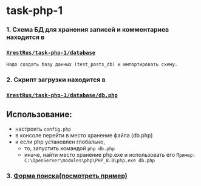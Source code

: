 # task-php-1



### 1. Схема БД для хранения записей и комментариев находится в 
### <code>[XrestRus/task-php-1/database](https://github.com/XrestRus/task-php-1/tree/master/database)</code> 
    Надо создать базу данных (test_posts_db) и импортировать схему.
    
### 2. Скрипт загрузки находится в 
### <code>[XrestRus/task-php-1/database/db.php](https://github.com/XrestRus/task-php-1/tree/master/database)</code>
## Использование: 
  - настроить <code>config.php</code> 
  - в консоле перейти в место хранение файла (db.php) 
  - и если php установлен глобально, 
     - то, запустить командой <code>php db.php</code>
     - иначе, найти место хранение php.exe и использовать его <code>Пример: C:\OpenServer\modules\php\PHP_8.0\php.exe db.php </code>
     
### 3. [Форма поиска(посмотреть пример)](http://tstphp.azurewebsites.net/index.php)
